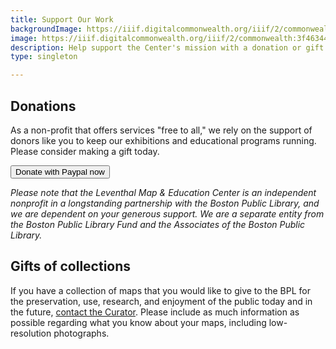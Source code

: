 ```yaml
---
title: Support Our Work
backgroundImage: https://iiif.digitalcommonwealth.org/iiif/2/commonwealth:3f463366g/1292,3248,8404,3417/1200,/0/default.jpg
image: https://iiif.digitalcommonwealth.org/iiif/2/commonwealth:3f4634466/2291,2158,3532,2116/1200,/0/default.jpg
description: Help support the Center's mission with a donation or gift
type: singleton

---
```

## Donations

As a non-profit that offers services "free to all," we rely on the support of donors like you to keep our exhibitions and educational programs running. Please consider making a gift today.

<form action="https://www.paypal.com/donate" method="post" target="_top">
<input type="hidden" name="hosted_button_id" value="532DUV9J8WUZ8" />
<input type="submit" class="btn btn-primary btn-block" src="https://www.paypalobjects.com/en_US/i/btn/btn_donate_LG.gif" border="0" name="submit" value="Donate with Paypal now" title="Donate with PayPal button" alt="Donate with PayPal button" />
<img alt="" border="0" src="https://www.paypal.com/en_US/i/scr/pixel.gif" width="1" height="1" />
</form>


_Please note that the Leventhal Map & Education Center is an independent nonprofit in a longstanding partnership with the Boston Public Library, and we are dependent on your generous support. We are a separate entity from the Boston Public Library Fund and the Associates of the Boston Public Library._

## Gifts of collections

If you have a collection of maps that you would like to give to the BPL for the preservation, use, research, and enjoyment of the public today and in the future, [contact the Curator](/about/people/garrett-nelson). Please include as much information as possible regarding what you know about your maps, including low-resolution photographs.